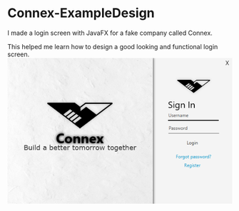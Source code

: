 # Connex-ExampleDesign
I made a login screen with JavaFX for a fake company called Connex.

This helped me learn how to design a good looking and functional login screen.
![Connex Image](Connex.png)
